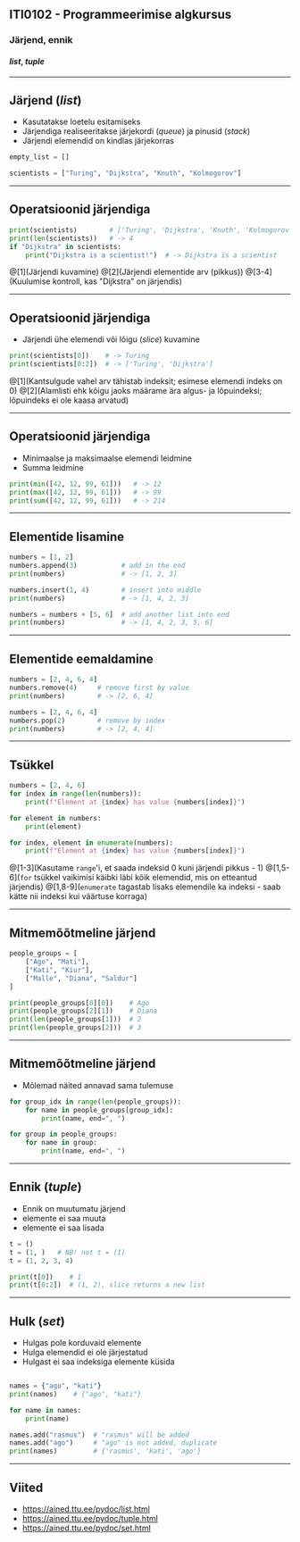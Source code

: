 ## ITI0102 - Programmeerimise algkursus
### Järjend, ennik
#### _list_, _tuple_

---

## Järjend (_list_)

- Kasutatakse loetelu esitamiseks
- Järjendiga realiseeritakse järjekordi (_queue_) ja pinusid (_stack_)
- Järjendi elemendid on kindlas järjekorras

```python
empty_list = []

scientists = ["Turing", "Dijkstra", "Knuth", "Kolmogorov"]

```

---

## Operatsioonid järjendiga

```python
print(scientists)        # ['Turing', 'Dijkstra', 'Knuth', 'Kolmogorov']
print(len(scientists))   # -> 4
if "Dijkstra" in scientists:
    print("Dijkstra is a scientist!")  # -> Dijkstra is a scientist
```

@[1](Järjendi kuvamine)
@[2](Järjendi elementide arv (pikkus))
@[3-4](Kuulumise kontroll, kas "Dijkstra" on järjendis)

---

## Operatsioonid järjendiga

- Järjendi ühe elemendi või lõigu (_slice_) kuvamine

```python
print(scientists[0])    # -> Turing
print(scientists[0:2])  # -> ['Turing', 'Dijkstra']
``` 

@[1](Kantsulgude vahel arv tähistab indeksit; esimese elemendi indeks on 0)
@[2](Alamlisti ehk kõigu jaoks määrame ära algus- ja lõpuindeksi; lõpuindeks ei ole kaasa arvatud)

---

## Operatsioonid järjendiga

- Minimaalse ja maksimaalse elemendi leidmine
- Summa leidmine

```python
print(min([42, 12, 99, 61]))   # -> 12
print(max([42, 12, 99, 61]))   # -> 99
print(sum([42, 12, 99, 61]))   # -> 214

```

---

## Elementide lisamine

```python
numbers = [1, 2]
numbers.append(3)           # add in the end
print(numbers)              # -> [1, 2, 3]

numbers.insert(1, 4)        # insert into middle
print(numbers)              # -> [1, 4, 2, 3]

numbers = numbers + [5, 6]  # add another list into end
print(numbers)              # -> [1, 4, 2, 3, 5, 6]
```

---

## Elementide eemaldamine

```python
numbers = [2, 4, 6, 4]
numbers.remove(4)     # remove first by value
print(numbers)        # -> [2, 6, 4]

numbers = [2, 4, 6, 4]
numbers.pop(2)        # remove by index
print(numbers)        # -> [2, 4, 4]
```

---

## Tsükkel

```python
numbers = [2, 4, 6]
for index in range(len(numbers)):
    print(f"Element at {index} has value {numbers[index]}")

for element in numbers:
    print(element)

for index, element in enumerate(numbers):
    print(f"Element at {index} has value {numbers[index]}")
```

@[1-3](Kasutame ``range``'i, et saada indeksid 0 kuni järjendi pikkus - 1)
@[1,5-6](``for`` tsükkel vaikimisi käibki läbi kõik elemendid, mis on etteantud järjendis)
@[1,8-9](``enumerate`` tagastab lisaks elemendile ka indeksi - saab kätte nii indeksi kui väärtuse korraga)

---

## Mitmemõõtmeline järjend

```python
people_groups = [
    ["Ago", "Mati"],
    ["Kati", "Kiur"],
    ["Malle", "Diana", "Saldur"]
]

print(people_groups[0][0])    # Ago
print(people_groups[2][1])    # Diana
print(len(people_groups[1]))  # 2
print(len(people_groups[2]))  # 3
```

---

## Mitmemõõtmeline järjend

- Mõlemad näited annavad sama tulemuse

```python
for group_idx in range(len(people_groups)):
    for name in people_groups[group_idx]:
        print(name, end=", ")

for group in people_groups:
    for name in group:
        print(name, end=", ")
```

---

## Ennik (_tuple_)

- Ennik on muutumatu järjend
 - elemente ei saa muuta
 - elemente ei saa lisada
 
```python
t = ()
t = (1, )   # NB! not t = (1)
t = (1, 2, 3, 4)

print(t[0])    # 1
print(t[0:2])  # (1, 2), slice returns a new list
```
---

## Hulk (_set_)

- Hulgas pole korduvaid elemente
- Hulga elemendid ei ole järjestatud
- Hulgast ei saa indeksiga elemente küsida

```python

names = {"ago", "kati"}
print(names)    # {"ago", "kati"}

for name in names:
    print(name)

names.add("rasmus")  # "rasmus" will be added
names.add("ago")     # "ago" is not added, duplicate
print(names)         # {'rasmus', 'kati', 'ago'}
```

---

## Viited

- https://ained.ttu.ee/pydoc/list.html
- https://ained.ttu.ee/pydoc/tuple.html
- https://ained.ttu.ee/pydoc/set.html